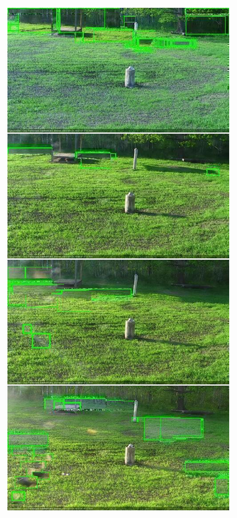 ![20200529-180602-183606](in2/20200529/20200529-180602-183606_0_.jpg)
![20200529-183612-190616](in2/20200529/20200529-183612-190616_0_.jpg)
![20200529-190623-193627](in2/20200529/20200529-190623-193627_0_.jpg)
![20200529-193633-200637](in2/20200529/20200529-193633-200637_0_.jpg)
